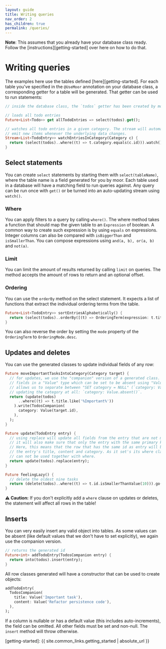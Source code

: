 ```yaml
---
layout: guide
title: Writing queries
nav_order: 2
has_children: true
permalink: /queries/
---
```


__Note__: This assumes that you already have your database class ready. 
Follow the [instructions][getting-started] over here on how to do that.

# Writing queries
The examples here use the tables defined [here][getting-started].
For each table you've specified in the `@UseMoor` annotation on your database class,
a corresponding getter for a table will be generated. That getter can be used to
run statements:
```dart
// inside the database class, the `todos` getter has been created by moor.

// loads all todo entries
Future<List<Todo>> get allTodoEntries => select(todos).get();

// watches all todo entries in a given category. The stream will automatically
// emit new items whenever the underlying data changes.
Stream<List<TodoEntry>> watchEntriesInCategory(Category c) {
  return (select(todos)..where((t) => t.category.equals(c.id))).watch();
}
```
## Select statements
You can create `select` statements by starting them with `select(tableName)`, where the 
table name
is a field generated for you by moor. Each table used in a database will have a matching field
to run queries against. Any query can be run once with `get()` or be turned into an auto-updating
stream using `watch()`.
### Where
You can apply filters to a query by calling `where()`. The where method takes a function that
should map the given table to an `Expression` of boolean. A common way to create such expression
is by using `equals` on expressions. Integer columns can also be compared with `isBiggerThan`
and `isSmallerThan`. You can compose expressions using `and(a, b), or(a, b)` and `not(a)`.
### Limit
You can limit the amount of results returned by calling `limit` on queries. The method accepts
the amount of rows to return and an optional offset.
### Ordering
You can use the `orderBy` method on the select statement. It expects a list of functions that extract the individual
ordering terms from the table.
```dart
Future<List<TodoEntry>> sortEntriesAlphabetically() {
  return (select(todos)..orderBy([(t) => OrderingTerm(expression: t.title)])).get();
}
```
You can also reverse the order by setting the `mode` property of the `OrderingTerm` to
`OrderingMode.desc`.
## Updates and deletes
You can use the generated classes to update individual fields of any row:
```dart
Future moveImportantTasksIntoCategory(Category target) {
  // for updates, we use the "companion" version of a generated class. This wraps the
  // fields in a "Value" type which can be set to be absent using "Value.absent()". This
  // allows us to separate between "SET category = NULL" (`category: Value(null)`) and not
  // updating the category at all: `category: Value.absent()`.
  return (update(todos)
      ..where((t) => t.title.like('%Important%'))
    ).write(TodosCompanion(
      category: Value(target.id),
    ),
  );
}

Future update(TodoEntry entry) {
  // using replace will update all fields from the entry that are not marked as a primary key.
  // it will also make sure that only the entry with the same primary key will be updated.
  // Here, this means that the row that has the same id as entry will be updated to reflect
  // the entry's title, content and category. As it set's its where clause automatically, it
  // can not be used together with where.
  return update(todos).replace(entry);
}

Future feelingLazy() {
  // delete the oldest nine tasks
  return (delete(todos)..where((t) => t.id.isSmallerThanValue(10))).go();
}
```
__⚠️ Caution:__ If you don't explicitly add a `where` clause on updates or deletes, 
the statement will affect all rows in the table!

## Inserts
You can very easily insert any valid object into tables. As some values can be absent
(like default values that we don't have to set explicitly), we again use the 
companion version.
```dart
// returns the generated id
Future<int> addTodoEntry(TodosCompanion entry) {
  return into(todos).insert(entry);
}
```
All row classes generated will have a constructor that can be used to create objects:
```dart
addTodoEntry(
  TodosCompanion(
    title: Value('Important task'),
    content: Value('Refactor persistence code'),
  ),
);
```
If a column is nullable or has a default value (this includes auto-increments), the field
can be omitted. All other fields must be set and non-null. The `insert` method will throw
otherwise.

[getting-started]: {{ site.common_links.getting_started | absolute_url }}
